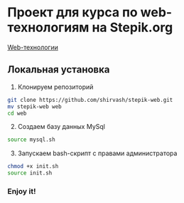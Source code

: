 # Проект для курса по web-технологиям на Stepik.org
<a href="https://stepik.org/course/154/info">Web-технологии</a>


## Локальная установка 
1. Клонируем репозиторий
```bash
git clone https://github.com/shirvash/stepik-web.git
mv stepik-web web
cd web
```

2. Создаем базу данных MySql 
```bash
source mysql.sh
```

3. Запускаем bash-скрипт с правами администратора
```bash
chmod +x init.sh
source init.sh
```

### Enjoy it!
